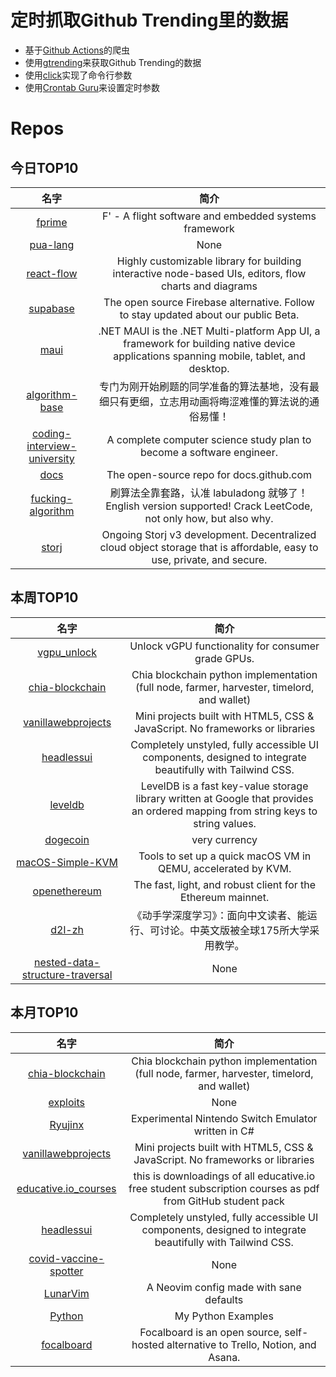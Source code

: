 # 定时抓取Github Trending里的数据
* 基于[Github Actions](https://docs.github.com/en/actions)的爬虫
* 使用[gtrending](https://github.com/hedythedev/gtrending)来获取Github Trending的数据
* 使用[click](https://github.com/pallets/click)实现了命令行参数
* 使用[Crontab Guru](https://crontab.guru/)来设置定时参数

# Repos
## 今日TOP10 
<!-- START OF DAILY_TOP10_REPOS -->
| 名字 | 简介 |
| :----: | :----: |
| [fprime](https://github.com/nasa/fprime) | F' - A flight software and embedded systems framework |
| [pua-lang](https://github.com/flaneur2020/pua-lang) | None |
| [react-flow](https://github.com/wbkd/react-flow) | Highly customizable library for building interactive node-based UIs, editors, flow charts and diagrams |
| [supabase](https://github.com/supabase/supabase) | The open source Firebase alternative. Follow to stay updated about our public Beta. |
| [maui](https://github.com/dotnet/maui) | .NET MAUI is the .NET Multi-platform App UI, a framework for building native device applications spanning mobile, tablet, and desktop. |
| [algorithm-base](https://github.com/chefyuan/algorithm-base) | 专门为刚开始刷题的同学准备的算法基地，没有最细只有更细，立志用动画将晦涩难懂的算法说的通俗易懂！ |
| [coding-interview-university](https://github.com/jwasham/coding-interview-university) | A complete computer science study plan to become a software engineer. |
| [docs](https://github.com/github/docs) | The open-source repo for docs.github.com |
| [fucking-algorithm](https://github.com/labuladong/fucking-algorithm) | 刷算法全靠套路，认准 labuladong 就够了！English version supported! Crack LeetCode, not only how, but also why. |
| [storj](https://github.com/storj/storj) | Ongoing Storj v3 development. Decentralized cloud object storage that is affordable, easy to use, private, and secure. |
<!-- END OF DAILY_TOP10_REPOS -->

## 本周TOP10
<!-- START OF WEEKLY_TOP10_REPOS -->
| 名字 | 简介 |
| :----: | :----: |
| [vgpu_unlock](https://github.com/DualCoder/vgpu_unlock) | Unlock vGPU functionality for consumer grade GPUs. |
| [chia-blockchain](https://github.com/Chia-Network/chia-blockchain) | Chia blockchain python implementation (full node, farmer, harvester, timelord, and wallet) |
| [vanillawebprojects](https://github.com/bradtraversy/vanillawebprojects) | Mini projects built with HTML5, CSS & JavaScript. No frameworks or libraries |
| [headlessui](https://github.com/tailwindlabs/headlessui) | Completely unstyled, fully accessible UI components, designed to integrate beautifully with Tailwind CSS. |
| [leveldb](https://github.com/google/leveldb) | LevelDB is a fast key-value storage library written at Google that provides an ordered mapping from string keys to string values. |
| [dogecoin](https://github.com/dogecoin/dogecoin) | very currency |
| [macOS-Simple-KVM](https://github.com/foxlet/macOS-Simple-KVM) | Tools to set up a quick macOS VM in QEMU, accelerated by KVM. |
| [openethereum](https://github.com/openethereum/openethereum) | The fast, light, and robust client for the Ethereum mainnet. |
| [d2l-zh](https://github.com/d2l-ai/d2l-zh) | 《动手学深度学习》：面向中文读者、能运行、可讨论。中英文版被全球175所大学采用教学。 |
| [nested-data-structure-traversal](https://github.com/josevalim/nested-data-structure-traversal) | None |
<!-- END OF WEEKLY_TOP10_REPOS -->

## 本月TOP10
<!-- START OF MONTHLY_TOP10_REPOS -->
| 名字 | 简介 |
| :----: | :----: |
| [chia-blockchain](https://github.com/Chia-Network/chia-blockchain) | Chia blockchain python implementation (full node, farmer, harvester, timelord, and wallet) |
| [exploits](https://github.com/r4j0x00/exploits) | None |
| [Ryujinx](https://github.com/Ryujinx/Ryujinx) | Experimental Nintendo Switch Emulator written in C# |
| [vanillawebprojects](https://github.com/bradtraversy/vanillawebprojects) | Mini projects built with HTML5, CSS & JavaScript. No frameworks or libraries |
| [educative.io_courses](https://github.com/merry75/educative.io_courses) | this is downloadings of all educative.io free student subscription courses as pdf from GitHub student pack |
| [headlessui](https://github.com/tailwindlabs/headlessui) | Completely unstyled, fully accessible UI components, designed to integrate beautifully with Tailwind CSS. |
| [covid-vaccine-spotter](https://github.com/GUI/covid-vaccine-spotter) | None |
| [LunarVim](https://github.com/ChristianChiarulli/LunarVim) | A Neovim config made with sane defaults |
| [Python](https://github.com/geekcomputers/Python) | My Python Examples |
| [focalboard](https://github.com/mattermost/focalboard) | Focalboard is an open source, self-hosted alternative to Trello, Notion, and Asana. |
<!-- END OF MONTHLY_TOP10_REPOS -->
